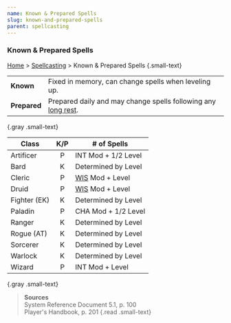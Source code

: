 ```yaml
---
name: Known & Prepared Spells
slug: known-and-prepared-spells
parent: spellcasting
---
```

### Known & Prepared Spells
[Home](dm-operations-center) > [Spellcasting](spellcasting) > Known & Prepared Spells {.small-text}

|||
|:-|:-|
| **Known**    | Fixed in memory, can change spells when leveling up. |
| **Prepared** | Prepared daily and may change spells following any [long rest](long-rest). |
{.gray .small-text}

| Class        | K/P | # of Spells               |
| ------------ | :-: | ------------------------- |
| Artificer    |  P  | INT Mod + 1/2 Level       |
| Bard         |  K  | Determined by Level       |
| Cleric       |  P  | [WIS](Wisdom) Mod + Level |
| Druid        |  P  | [WIS](Wisdom) Mod + Level |
| Fighter (EK) |  K  | Determined by Level       |
| Paladin      |  P  | CHA Mod + 1/2 Level       |
| Ranger       |  K  | Determined by Level       |
| Rogue (AT)   |  K  | Determined by Level       |
| Sorcerer     |  K  | Determined by Level       |
| Warlock      |  K  | Determined by Level       |
| Wizard       |  P  | INT Mod + Level           |
{.gray .small-text}

> **Sources** <br/>
> System Reference Document 5.1, p. 100<br/>
> Player's Handbook, p. 201
{.read .small-text}
